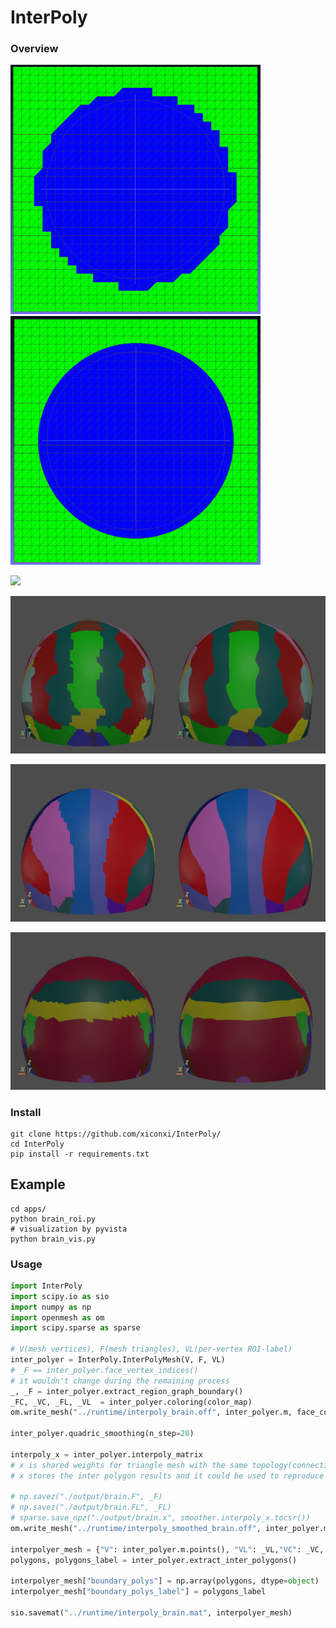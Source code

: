 <!--
 * @Author: Pupa
 * @LastEditTime: 2020-12-11 16:47:08
-->
# InterPoly

### Overview

<img src="https://github.com/xiconxi/InterPoly/blob/main/imgs/RawPolyCurves.png" alt="alt text" width="400" height="whatever" /> <img src="https://github.com/xiconxi/InterPoly/blob/main/imgs/MinimumVariationPolyCurves.png" alt="alt text" width="400" height="whatever"/>

![](https://github.com/xiconxi/InterPoly/blob/main/imgs/brain_interpoly.gif)

![](https://github.com/xiconxi/InterPoly/blob/main/imgs/aal_interpoly.gif)

![](https://github.com/xiconxi/InterPoly/blob/main/imgs/lpba_interpoly.gif)

![](https://github.com/xiconxi/InterPoly/blob/main/imgs/ba_interpoly.gif)

### Install 
```
git clone https://github.com/xiconxi/InterPoly/
cd InterPoly
pip install -r requirements.txt
```

## Example
```
cd apps/
python brain_roi.py
# visualization by pyvista
python brain_vis.py

```

### Usage
```python
import InterPoly
import scipy.io as sio 
import numpy as np 
import openmesh as om 
import scipy.sparse as sparse

# V(mesh vertices), F(mesh triangles), VL(per-vertex ROI-label)
inter_polyer = InterPoly.InterPolyMesh(V, F, VL)
# _F == inter_polyer.face_vertex_indices()
# it wouldn't change during the remaining process
_, _F = inter_polyer.extract_region_graph_boundary()
_FC, _VC, _FL, _VL  = inter_polyer.coloring(color_map)
om.write_mesh("../runtime/interpoly_brain.off", inter_polyer.m, face_color=True, vertex_color=True)

inter_polyer.quadric_smoothing(n_step=20)

interpoly_x = inter_polyer.interpoly_matrix
# x is shared weights for triangle mesh with the same topology(connection)
# x stores the inter polygon results and it could be used to reproduce the results on other meshes.  

# np.savez("./output/brain.F", _F)
# np.savez("./output/brain.FL", _FL)
# sparse.save_npz("./output/brain.x", smoother.interpoly_x.tocsr())
om.write_mesh("../runtime/interpoly_smoothed_brain.off", inter_polyer.m, face_color=True, vertex_color=True)

interpolyer_mesh = {"V": inter_polyer.m.points(), "VL": _VL,"VC": _VC, "F": _F, "FL": _FL, "FC": _FC}
polygons, polygons_label = inter_polyer.extract_inter_polygons()

interpolyer_mesh["boundary_polys"] = np.array(polygons, dtype=object)
interpolyer_mesh["boundary_polys_label"] = polygons_label

sio.savemat("../runtime/interpoly_brain.mat", interpolyer_mesh)

```







